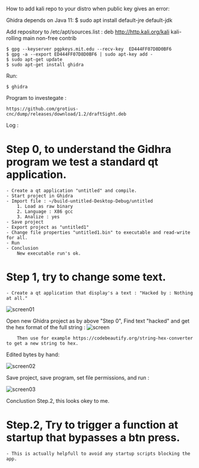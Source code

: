How to add kali repo to your distro when public key gives an error:

Ghidra depends on Java 11:
    $ sudo apt install default-jre default-jdk

Add repository to /etc/apt/sources.list : deb http://http.kali.org/kali kali-rolling main non-free contrib

    $ gpg --keyserver pgpkeys.mit.edu --recv-key  ED444FF07D8D0BF6
    $ gpg -a --export ED444FF07D8D0BF6 | sudo apt-key add -
    $ sudo apt-get update
    $ sudo apt-get install ghidra

Run:
    
    $ ghidra
    
Program to investegate :

    https://github.com/grotius-cnc/dump/releases/download/1.2/draftSight.deb

Log :

# Step 0, to understand the Gidhra program we test a standard qt application.

    - Create a qt application "untitled" and compile.
    - Start project in Ghidra
    - Import file : ~/build-untitled-Desktop-Debug/untitled
        1. Load as raw binary
        2. Language : X86 gcc
        3. Analize : yes
    - Save project
    - Export project as "untitled1"
    - Change file properties "untitled1.bin" to executable and read-write for all.
    - Run 
    - Conclusion
        New executable run's ok.
        
        
# Step 1, try to change some text.
    
    - Create a qt application that display's a text : "Hacked by : Nothing at all."
    
![screen01](https://user-images.githubusercontent.com/44880102/160398969-2b45c115-732a-42a1-8f1f-c843b5b966c4.jpg)

Open new Ghidra project as by above "Step 0", Find text "hacked" and get the hex format of the full string :
        ![screen](https://user-images.githubusercontent.com/44880102/160398739-3f79871a-3fa5-473a-a32a-a998f95377cd.jpg)
        
        Then use for example https://codebeautify.org/string-hex-converter to get a new string to hex.
      
Edited bytes by hand:

![screen02](https://user-images.githubusercontent.com/44880102/160404023-4cc2fd67-ee03-4bcf-ac91-29de56740411.jpg)

Save project, save program, set file permissions, and run :

![screen03](https://user-images.githubusercontent.com/44880102/160404609-a9429656-0890-4cbc-b057-9e5e4039eb3b.jpg)

Conclustion Step.2, this looks okey to me. 


# Step.2, Try to trigger a function at startup that bypasses a btn press.

    - This is actually helpfull to avoid any startup scripts blocking the app.

    
    
    



